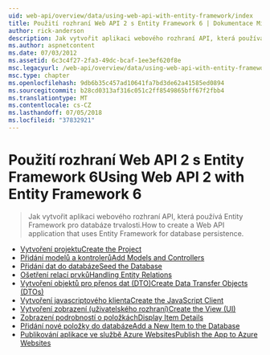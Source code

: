 ```yaml
---
uid: web-api/overview/data/using-web-api-with-entity-framework/index
title: Použití rozhraní Web API 2 s Entity Framework 6 | Dokumentace Microsoftu
author: rick-anderson
description: Jak vytvořit aplikaci webového rozhraní API, která používá Entity Framework pro databáze trvalosti.
ms.author: aspnetcontent
ms.date: 07/03/2012
ms.assetid: 6c3c4f27-2fa3-49dc-bcaf-1ee3ef620f8e
msc.legacyurl: /web-api/overview/data/using-web-api-with-entity-framework
msc.type: chapter
ms.openlocfilehash: 9db6b35c457ad10641fa7bd3de62a41585ed0894
ms.sourcegitcommit: b28cd0313af316c051c2ff8549865bff67f2fbb4
ms.translationtype: MT
ms.contentlocale: cs-CZ
ms.lasthandoff: 07/05/2018
ms.locfileid: "37832921"
---
```

<a name="using-web-api-2-with-entity-framework-6"></a><span data-ttu-id="f5fba-103">Použití rozhraní Web API 2 s Entity Framework 6</span><span class="sxs-lookup"><span data-stu-id="f5fba-103">Using Web API 2 with Entity Framework 6</span></span>
====================
> <span data-ttu-id="f5fba-104">Jak vytvořit aplikaci webového rozhraní API, která používá Entity Framework pro databáze trvalosti.</span><span class="sxs-lookup"><span data-stu-id="f5fba-104">How to create a Web API application that uses Entity Framework for database persistence.</span></span>


- [<span data-ttu-id="f5fba-105">Vytvoření projektu</span><span class="sxs-lookup"><span data-stu-id="f5fba-105">Create the Project</span></span>](part-1.md)
- [<span data-ttu-id="f5fba-106">Přidání modelů a kontrolerů</span><span class="sxs-lookup"><span data-stu-id="f5fba-106">Add Models and Controllers</span></span>](part-2.md)
- [<span data-ttu-id="f5fba-107">Přidání dat do databáze</span><span class="sxs-lookup"><span data-stu-id="f5fba-107">Seed the Database</span></span>](part-3.md)
- [<span data-ttu-id="f5fba-108">Ošetření relací prvků</span><span class="sxs-lookup"><span data-stu-id="f5fba-108">Handling Entity Relations</span></span>](part-4.md)
- [<span data-ttu-id="f5fba-109">Vytvoření objektů pro přenos dat (DTO)</span><span class="sxs-lookup"><span data-stu-id="f5fba-109">Create Data Transfer Objects (DTOs)</span></span>](part-5.md)
- [<span data-ttu-id="f5fba-110">Vytvoření javascriptového klienta</span><span class="sxs-lookup"><span data-stu-id="f5fba-110">Create the JavaScript Client</span></span>](part-6.md)
- [<span data-ttu-id="f5fba-111">Vytvoření zobrazení (uživatelského rozhraní)</span><span class="sxs-lookup"><span data-stu-id="f5fba-111">Create the View (UI)</span></span>](part-7.md)
- [<span data-ttu-id="f5fba-112">Zobrazení podrobností o položkách</span><span class="sxs-lookup"><span data-stu-id="f5fba-112">Display Item Details</span></span>](part-8.md)
- [<span data-ttu-id="f5fba-113">Přidání nové položky do databáze</span><span class="sxs-lookup"><span data-stu-id="f5fba-113">Add a New Item to the Database</span></span>](part-9.md)
- [<span data-ttu-id="f5fba-114">Publikování aplikace ve službě Azure Websites</span><span class="sxs-lookup"><span data-stu-id="f5fba-114">Publish the App to Azure Websites</span></span>](part-10.md)
